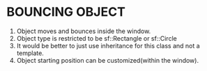 # BOUNCING OBJECT
1. Object moves and bounces inside the window.
2. Object type is restricted to be sf::Rectangle or sf::Circle
3. It would be better to just use inheritance for this class and not a template.
4. Object starting position can be customized(within the window).
